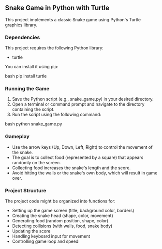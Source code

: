 ## Snake Game in Python with Turtle

This project implements a classic Snake game using Python's Turtle graphics library.

### Dependencies

This project requires the following Python library:

* turtle

You can install it using pip:

bash
pip install turtle


### Running the Game

1. Save the Python script (e.g., snake_game.py) in your desired directory.
2. Open a terminal or command prompt and navigate to the directory containing the script.
3. Run the script using the following command:

bash
python snake_game.py


### Gameplay

* Use the arrow keys (Up, Down, Left, Right) to control the movement of the snake.
* The goal is to collect food (represented by a square) that appears randomly on the screen.
* Collecting food increases the snake's length and the score.
* Avoid hitting the walls or the snake's own body, which will result in game over.

### Project Structure

The project code might be organized into functions for:

* Setting up the game screen (title, background color, borders)
* Creating the snake head (shape, color, movement)
* Generating food (random position, shape, color)
* Detecting collisions (with walls, food, snake body)
* Updating the score
* Handling keyboard input for movement
* Controlling game loop and speed
